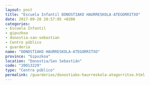 ```yaml
---
layout: post
title: "Escuela Infantil DONOSTIAKO HAURRESKOLA-ATEGORRITXO"
date: 2017-09-20 20:57:05 +0200
categories:
- Escuela Infantil
- gipuzkoa
- donostia-san-sebastian
- Centro público
- guarderia
name: "DONOSTIAKO HAURRESKOLA-ATEGORRITXO"
province: "Gipuzkoa"
location: "Donostia/San Sebastián"
code: "20013229"
type: "Centro público"
permalink: /guarderias/donostiako-haurreskola-ategorritxo.html
---
```

